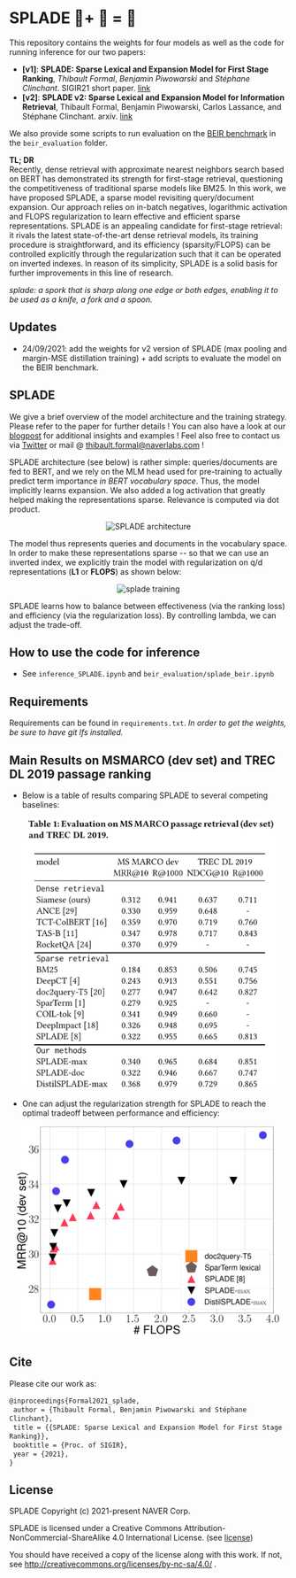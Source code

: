 # SPLADE :fork_and_knife:+ :spoon: = :mag_right:

This repository contains the weights for four models as well as the code for running inference for our two papers:
* **[v1]**: **SPLADE: Sparse Lexical and Expansion Model for First Stage Ranking**, *Thibault Formal*, *Benjamin Piwowarski* and *Stéphane Clinchant*. SIGIR21 short paper. [link](https://arxiv.org/abs/2107.05720)
* **[v2]**: **SPLADE v2: Sparse Lexical and Expansion Model for Information Retrieval**, Thibault Formal, Benjamin Piwowarski, Carlos Lassance, and Stéphane Clinchant. arxiv. [link](https://arxiv.org/abs/2109.10086)

We also provide some scripts to run evaluation on the [BEIR benchmark](https://github.com/UKPLab/beir) in the `beir_evaluation` folder.

**TL; DR**  
Recently, dense retrieval with approximate nearest neighbors search based on BERT has demonstrated its strength for
first-stage retrieval, questioning the competitiveness of traditional sparse models like BM25. In this work, we have
proposed SPLADE, a sparse model revisiting query/document expansion. Our approach relies on in-batch negatives,
logarithmic activation and FLOPS regularization to learn effective and efficient sparse representations. SPLADE is an
appealing candidate for first-stage retrieval: it rivals the latest state-of-the-art dense retrieval models, its
training procedure is straightforward, and its efficiency (sparsity/FLOPS) can be controlled explicitly through the
regularization such that it can be operated on inverted indexes. In reason of its simplicity, SPLADE is a solid basis
for further improvements in this line of research.

*splade: a spork that is sharp along one edge or both edges, enabling it to be used as a knife, a fork and a spoon.*

## Updates

* 24/09/2021: add the weights for v2 version of SPLADE (max pooling and margin-MSE distillation training) + add scripts to evaluate the model on the BEIR benchmark.

## SPLADE

We give a brief overview of the model architecture and the training strategy. Please refer to the paper for further
details ! You can also have a look at
our [blogpost](https://europe.naverlabs.com/blog/splade-a-sparse-bi-encoder-bert-based-model-achieves-effective-and-efficient-first-stage-ranking/)
for additional insights and examples ! Feel also free to contact us via [Twitter](https://twitter.com/thibault_formal)
or mail @ thibault.formal@naverlabs.com !

SPLADE architecture (see below) is rather simple: queries/documents are fed to BERT, and we rely on the MLM head used
for pre-training to actually predict term importance *in BERT vocabulary space*. Thus, the model implicitly learns
expansion. We also added a log activation that greatly helped making the representations sparse. Relevance is computed
via dot product.

<p align="center">
<img src="figs/splade.png" alt="SPLADE architecture" width="400"/>
</p>

The model thus represents queries and documents in the vocabulary space. In order to make these representations sparse
-- so that we can use an inverted index, we explicitly train the model with regularization on q/d representations (**L1** or **FLOPS**) as shown below:

<p align="center">
<img src="figs/loss.png" alt="splade training" width="400"/>
</p>

SPLADE learns how to balance between effectiveness (via the ranking loss) and efficiency (via the regularization loss).
By controlling lambda, we can adjust the trade-off.

## How to use the code for inference

* See `inference_SPLADE.ipynb` and `beir_evaluation/splade_beir.ipynb`

## Requirements

Requirements can be found in `requirements.txt`. *In order to get the weights, be sure to have git lfs installed.*

## Main Results on MSMARCO (dev set) and TREC DL 2019 passage ranking

- Below is a table of results comparing SPLADE to several competing baselines:

<p align="center">
<img src="figs/tableres_new.png" alt="res" width="480"/> 
</p>

- One can adjust the regularization strength for SPLADE to reach the optimal tradeoff between performance and
  efficiency:

<p align="center">
<img src="figs/perf_new.png" alt="perf vs flops" width="480"/> 
</p>



## Cite

Please cite our work as:

```
@inproceedings{Formal2021_splade,
 author = {Thibault Formal, Benjamin Piwowarski and Stéphane Clinchant},
 title = {{SPLADE: Sparse Lexical and Expansion Model for First Stage Ranking}},
 booktitle = {Proc. of SIGIR},
 year = {2021},
}
```

## License

SPLADE 
Copyright (c) 2021-present NAVER Corp.

SPLADE is licensed under a
Creative Commons Attribution-NonCommercial-ShareAlike 4.0 International License.
(see [license](license.txt))

You should have received a copy of the license along with this
work. If not, see http://creativecommons.org/licenses/by-nc-sa/4.0/ .
